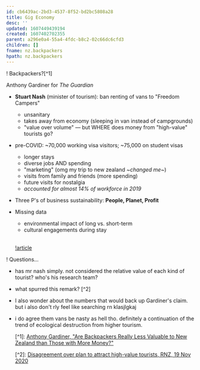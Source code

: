 ```yaml
---
id: cb6439ac-2bd3-4537-8f52-bd2bc5808a28
title: Gig Economy
desc: ''
updated: 1607449439194
created: 1607402702355
parent: a296e0a4-55a4-4fdc-b8c2-02c66dc6cfd3
children: []
fname: nz.backpackers
hpath: nz.backpackers
---
```

! Backpackers?[^1]

Anthony Gardiner for _The Guardian_

- **Stuart Nash** (minister of tourism): ban renting of vans to "Freedom Campers"
  - unsanitary
  - takes away from economy (sleeping in van instead of campgrounds)
  - "value over volume" — but WHERE does money from "high-value" tourists go?
- pre-COVID: ~70,000 working visa visitors; ~75,000 on student visas
  - longer stays
  - diverse jobs AND spending
  - "marketing" (omg my trip to new zealand _~changed me~_)
  - visits from family and friends (more spending)
  - future visits for nostalgia
  - _accounted for almost 14% of workforce in 2019_
- Three P's of business sustainability: **People, Planet, Profit**
- Missing data

  - environmental impact of long vs. short-term
  - cultural engagements during stay

  <br>[!article](7c526272-8110-46a2-b1ff-cb09765161ec)

! Questions...

- has mr nash simply. not considered the relative value of each kind of tourist? who's his research team?
- what spurred this remark? [^2]
- I also wonder about the numbers that would back up Gardiner's claim. but i also don't rly feel like searching rn klasjlgkaj
- i do agree them vans be nasty as hell tho. definitely a continuation of the trend of ecological destruction from higher tourism.

  [^1]&#x3A; [Anthony Gardiner, "Are Backpackers Really Less Valuable to New Zealand than Those with More Money?"](https://www.theguardian.com/world/2020/nov/19/are-backpackers-really-less-valuable-to-new-zealand-than-those-with-more-money)

  [^2]&#x3A; [Disagreement over plan to attract high-value tourists, RNZ, 19 Nov 2020](https://www.rnz.co.nz/national/programmes/morningreport/audio/2018773444/disagreement-over-plan-to-attract-high-value-tourists)

